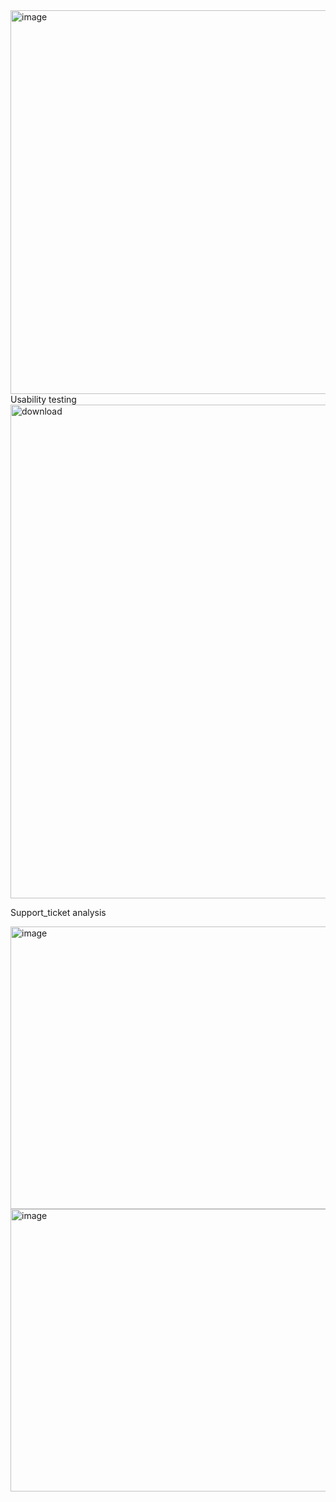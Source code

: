 <img width="773" height="614" alt="image" src="https://github.com/user-attachments/assets/52b4d8d0-9025-4e3c-9492-10bd06511433" />
Usability testing
<img width="1189" height="790" alt="download" src="https://github.com/user-attachments/assets/1074b1bc-87da-4371-bdd2-469a85df92dd" />

Support_ticket analysis

<img width="752" height="452" alt="image" src="https://github.com/user-attachments/assets/4cca8f45-b6d5-43ba-ac06-7dc452f539c9" />



<img width="752" height="452" alt="image" src="https://github.com/user-attachments/assets/694497d4-b0bf-468f-b80e-36e0b310b1f6" />




